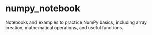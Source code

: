 # numpy_notebook
Notebooks and examples to practice NumPy basics, including array creation, mathematical operations, and useful functions.
